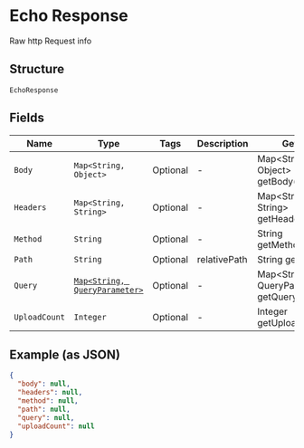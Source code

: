 
# Echo Response

Raw http Request info

## Structure

`EchoResponse`

## Fields

| Name | Type | Tags | Description | Getter | Setter |
|  --- | --- | --- | --- | --- | --- |
| `Body` | `Map<String, Object>` | Optional | - | Map<String, Object> getBody() | setBody(Map<String, Object> body) |
| `Headers` | `Map<String, String>` | Optional | - | Map<String, String> getHeaders() | setHeaders(Map<String, String> headers) |
| `Method` | `String` | Optional | - | String getMethod() | setMethod(String method) |
| `Path` | `String` | Optional | relativePath | String getPath() | setPath(String path) |
| `Query` | [`Map<String, QueryParameter>`](/doc/models/query-parameter.md) | Optional | - | Map<String, QueryParameter> getQuery() | setQuery(Map<String, QueryParameter> query) |
| `UploadCount` | `Integer` | Optional | - | Integer getUploadCount() | setUploadCount(Integer uploadCount) |

## Example (as JSON)

```json
{
  "body": null,
  "headers": null,
  "method": null,
  "path": null,
  "query": null,
  "uploadCount": null
}
```


